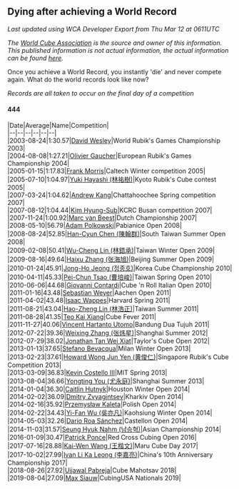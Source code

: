 ## Dying after achieving a World Record 

*Last updated using WCA Developer Export from Thu Mar 12 at 0611UTC*

*The [World Cube Association](https://www.worldcubeassociation.org) is the source and owner of this information. This published information is not actual information, the actual information can be found [here](https://www.worldcubeassociation.org/results).*

Once you achieve a World Record, you instantly 'die' and never compete again. What do the world records look like now?

*Records are all taken to occur on the final day of a competition*

#### 444

|Date|Average|Name|Competition|  
|--|--|--|--|--|--|  
|2003-08-24|1:30.57|[David Wesley](https://www.worldcubeassociation.org/persons/2003WESL01)|World Rubik's Games Championship 2003|  
|2004-08-08|1:27.21|[Olivier Gaucher](https://www.worldcubeassociation.org/persons/2004GAUC01)|European Rubik's Games Championship 2004|  
|2005-01-15|1:17.83|[Frank Morris](https://www.worldcubeassociation.org/persons/2003MORR01)|Caltech Winter competition 2005|  
|2005-07-10|1:04.97|[Yuki Hayashi (林祐樹)](https://www.worldcubeassociation.org/persons/2005HAYA01)|Kyoto Rubik's Cube contest 2005|  
|2007-03-24|1:04.62|[Andrew Kang](https://www.worldcubeassociation.org/persons/2006KANG01)|Chattahoochee Spring competition 2007|  
|2007-08-12|1:04.44|[Kim Hyung-Sub](https://www.worldcubeassociation.org/persons/2006HYUN01)|KCRC Busan competition 2007|  
|2007-11-24|1:00.92|[Marc van Beest](https://www.worldcubeassociation.org/persons/2007BEES01)|Dutch Championship 2007|  
|2008-05-10|56.79|[Adam Polkowski](https://www.worldcubeassociation.org/persons/2007POLK01)|Pabianice Open 2008|  
|2008-08-24|52.85|[Han-Cyun Chen (陳翰群)](https://www.worldcubeassociation.org/persons/2008CHEN06)|South Taiwan Summer Open 2008|  
|2009-02-08|50.41|[Wu-Cheng Lin (林鋙承)](https://www.worldcubeassociation.org/persons/2007LINW01)|Taiwan Winter Open 2009|  
|2009-08-16|49.64|[Haixu Zhang (张海旭)](https://www.worldcubeassociation.org/persons/2008ZHAN06)|Beijing Summer Open 2009|  
|2010-01-24|45.91|[Jong-Ho Jeong (정종호)](https://www.worldcubeassociation.org/persons/2008JONG03)|Korea Cube Championship 2010|  
|2010-04-11|45.33|[Pei-Chun Tsao (曹培峻)](https://www.worldcubeassociation.org/persons/2009TSAO01)|Taiwan Spring Open 2010|  
|2010-06-06|44.68|[Giovanni Contardi](https://www.worldcubeassociation.org/persons/2009CONT01)|Cube 'n Roll Italian Open 2010|  
|2011-01-16|43.48|[Sebastian Weyer](https://www.worldcubeassociation.org/persons/2010WEYE02)|Aachen Open 2011|  
|2011-04-02|43.48|[Isaac Wappes](https://www.worldcubeassociation.org/persons/2007WAPP01)|Harvard Spring 2011|  
|2011-08-21|43.04|[Hao-Zheng Lin (林浩正)](https://www.worldcubeassociation.org/persons/2008LINH01)|Taiwan Summer 2011|  
|2011-08-28|41.35|[Teo Kai Xiang](https://www.worldcubeassociation.org/persons/2009XIAN01)|Cube Fever 2011|  
|2011-11-27|40.06|[Vincent Hartanto Utomo](https://www.worldcubeassociation.org/persons/2010UTOM01)|Bandung Dua Tujuh 2011|  
|2012-07-22|39.36|[Weixing Zhang (张炜星)](https://www.worldcubeassociation.org/persons/2009ZHAN53)|Shanghai Summer 2012|  
|2012-07-29|38.02|[Jonathan Tan Wei Xiat](https://www.worldcubeassociation.org/persons/2009XIAT02)|Taylor's Cube Open 2012|  
|2013-01-13|37.65|[Stefano Bevacqua](https://www.worldcubeassociation.org/persons/2009BEVA01)|Milan Winter Open 2013|  
|2013-02-23|37.61|[Howard Wong Jun Yen (黄俊仁)](https://www.worldcubeassociation.org/persons/2009JUNY01)|Singapore Rubik's Cube Competition 2013|  
|2013-03-09|36.83|[Kevin Costello III](https://www.worldcubeassociation.org/persons/2012COST01)|MIT Spring 2013|  
|2013-08-04|36.66|[Yongting You (尤永庭)](https://www.worldcubeassociation.org/persons/2010YOUY01)|Shanghai Summer 2013|  
|2014-01-04|36.30|[Caitlin Hutnyk](https://www.worldcubeassociation.org/persons/2011HUTN01)|Houston Winter Open 2014|  
|2014-02-02|36.09|[Dmitry Zvyagintsev](https://www.worldcubeassociation.org/persons/2011ZVYA01)|Kharkiv Open 2014|  
|2014-02-16|35.92|[Przemysław Kaleta](https://www.worldcubeassociation.org/persons/2012KALE01)|Polish Open 2014|  
|2014-02-22|34.43|[Yi-Fan Wu (吳亦凡)](https://www.worldcubeassociation.org/persons/2010WUIF01)|Kaohsiung Winter Open 2014|  
|2014-05-03|32.26|[Dario Roa Sánchez](https://www.worldcubeassociation.org/persons/2011SANC02)|Castellon Open 2014|  
|2014-11-03|31.57|[Seung Hyuk Nahm (남승혁)](https://www.worldcubeassociation.org/persons/2013NAHM01)|Asian Championship 2014|  
|2016-01-09|30.47|[Patrick Ponce](https://www.worldcubeassociation.org/persons/2012PONC02)|Red Cross Cubing Open 2016|  
|2017-07-16|28.88|[Kai-Wen Wang (王楷文)](https://www.worldcubeassociation.org/persons/2015WANG09)|Maru Cube Day 2017|  
|2017-10-02|27.99|[Ivan Li Ka Leong (李嘉亮)](https://www.worldcubeassociation.org/persons/2015LEON02)|China's 10th Anniversary Championship 2017|  
|2018-08-26|27.92|[Ujjawal Pabreja](https://www.worldcubeassociation.org/persons/2015PABR01)|Cube Mahotsav 2018|  
|2019-08-04|27.09|[Max Siauw](https://www.worldcubeassociation.org/persons/2017SIAU02)|CubingUSA Nationals 2019|  
